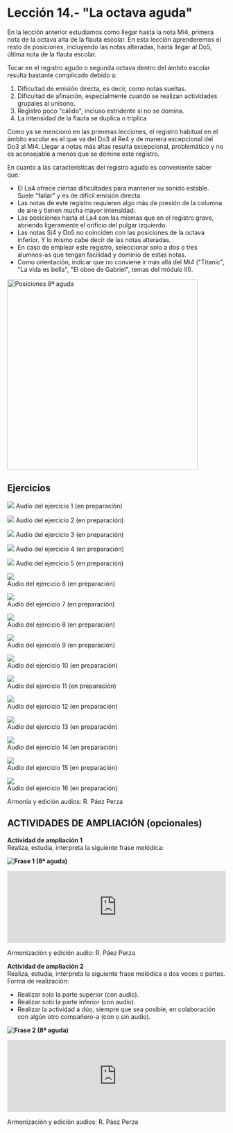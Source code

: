 
# Lección 14.- "La octava aguda"

En la lección anterior estudiamos como llegar hasta la nota Mi4, primera nota de la octava alta de la flauta escolar. En esta lección aprenderemos el resto de posiciones, incluyendo las notas alteradas, hasta llegar al Do5, última nota de la flauta escolar.

Tocar en el registro agudo o segunda octava dentro del ámbito escolar resulta bastante complicado debido a:

1. Dificultad de emisión directa, es decir, como notas sueltas.
1. Dificultad de afinación, especialmente cuando se realizan actividades grupales al unísono.
1. Registro poco "cálido", incluso estridente si no se domina.
1. La intensidad de la flauta se duplica o triplica

Como ya se mencionó en las primeras lecciones, el registro habitual en el ámbito escolar es el que va del Do3 al Re4 y de manera excepcional del Do3 al Mi4. Llegar a notas más altas resulta excepcional, problemático y no es aconsejable a menos que se domine este registro. 

En cuanto a las características del registro agudo es conveniente saber que:

- El La4 ofrece ciertas dificultades para mantener su sonido estable. Suele "fallar" y es de difícil emisión directa.
- Las notas de este registro requieren algo más de presión de la columna de aire y tienen mucha mayor intensidad.
- Las posiciones hasta el La4 son las mismas que en el registro grave, abriendo ligeramente el orificio del pulgar izquierdo.
- Las notas Si4 y Do5 no coinciden con las posiciones de la octava inferior. Y lo mismo cabe decir de las notas alteradas.
- En caso de emplear este registro, seleccionar solo a dos o tres alumnos-as que tengan facilidad y dominio de estas notas. 
- Como orientación, indicar que no conviene ir más allá del Mi4 ("Titanic", "La vida es bella", "El oboe de Gabriel", temas del módulo III).

<img src="img/Posiciones_8a_aguda.gif" height="439" alt="Posiciones 8ª aguda" title="Posiciones 8ª aguda" />

## Ejercicios


![](/assets/L14_Ejer1_OctAlta.gif)
Audio del ejercicio 1 (en preparación)

![](/assets/L14_Ejer2_OctAlta.gif)
Audio del ejercicio 2 (en preparación)

![](/assets/L14_Ejer3_OctAlta.gif)
Audio del ejercicio 3 (en preparación)

![](/assets/L14_Ejer4_OctAlta.gif)
Audio del ejercicio 4 (en preparación)

![](/assets/L14_Ejer5_OctAlta.gif)
Audio del ejercicio 5 (en preparación)

![](/assets/L14_Ejer6_OctAlta.gif)<br /> Audio del ejercicio 6 (en preparación)

![](/assets/L14_Ejer7_OctAlta.gif)<br /> Audio del ejercicio 7 (en preparación)

![](/assets/L14_Ejer8_OctAlta.gif)<br /> Audio del ejercicio 8 (en preparación)

![](/assets/L14_Ejer9_OctAlta.gif)<br /> Audio del ejercicio 9 (en preparación)

![](/assets/L14_Ejer10_OctAlta.gif)<br /> Audio del ejercicio 10 (en preparación)

![](/assets/L14_Ejer11_OctAlta.gif)<br /> Audio del ejercicio 11 (en preparación)

![](/assets/L14_Ejer12_OctAlta.gif)<br /> Audio del ejercicio 12 (en preparación)

![](/assets/L14_Ejer13_OctAlta.gif)<br /> Audio del ejercicio 13 (en preparación)

![](/assets/L14_Ejer14_OctAlta.gif)<br /> Audio del ejercicio 14 (en preparación)

![](/assets/L14_Ejer15_OctAlta.gif)<br /> Audio del ejercicio 15 (en preparación)

![](/assets/L14_Ejer16_OctAlta.gif)<br /> Audio del ejercicio 16 (en preparación)

Armonía y edición audios: R. Páez Perza


## ACTIVIDADES DE AMPLIACIÓN (opcionales)

**Actividad de ampliación 1**<br /> Realiza, estudia, interpreta la siguiente frase melódica:

**<img src="img/Frase_1_8a_aguda.gif" alt="Frase 1 (8ª aguda)" title="Frase 1 (8ª aguda)" />**

<iframe width="100%" height="166" scrolling="no" frameborder="no" src="https://w.soundcloud.com/player/?url=https%3A//api.soundcloud.com/tracks/344090266&amp;color=%23ff5500&amp;auto_play=false&amp;hide_related=false&amp;show_comments=true&amp;show_user=true&amp;show_reposts=false"></iframe>

Armonización y edición audio: R. Páez Perza

**Actividad de ampliación 2**<br /> Realiza, estudia, interpreta la siguiente frase melódica a dos voces o partes.<br /> Forma de realización:

- Realizar solo la parte superior (con audio).
- Realizar solo la parte inferior (con audio).
- Realizar la actividad a dúo, siempre que sea posible, en colaboración con algún otro compañero-a (con o sin audio).

**<img src="img/Frase_2_8a_aguda_Duo.1.gif" alt="Frase 2 (8ª aguda)" title="Frase 2 (8ª aguda)" />**

<iframe width="100%" height="166" scrolling="no" frameborder="no" src="https://w.soundcloud.com/player/?url=https%3A//api.soundcloud.com/tracks/344090269&amp;color=%23ff5500&amp;auto_play=false&amp;hide_related=false&amp;show_comments=true&amp;show_user=true&amp;show_reposts=false"></iframe>

Armonización y edición audios: R. Páez Perza

